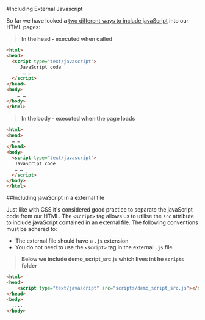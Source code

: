 #Including External Javascript 

So far we have looked a [two different ways to include javaScript](https://sirus21.gitbooks.io/internet_technology_block_2/content/session11/first_program.html) into our HTML pages:

> **In the head - executed when called** 

```html
<html>
<head>
  <script type="text/javascript">
     JavaScript code
      … …
  </script>
</head>
<body>
    … …
</body>
</html>
```


> **In the body - executed when the page loads** 

```html
<html>
<head>
  … …
</head>
<body>
  <script type="text/javascript">
   JavaScript code
   … …
  </script>
</body>
</html>
```

##Including javaScript in a external file

Just like with CSS it's considered good practice to separate the javaScript code from our HTML. The `<script>` tag allows us to utilise the `src` attribute to include javaScript contained in an external file.   The following conventions must be adhered to:

* The external file should have a `.js` extension
* You do not need to use the `<script>` tag in the external `.js` file 


> **Below we include demo\_script_src.js which lives int he `scripts` folder**  

```html
<html>
<head>
	<script type="text/javascript" src="scripts/demo_script_src.js"></script>
</head>
<body>
  ....
</body>
```














